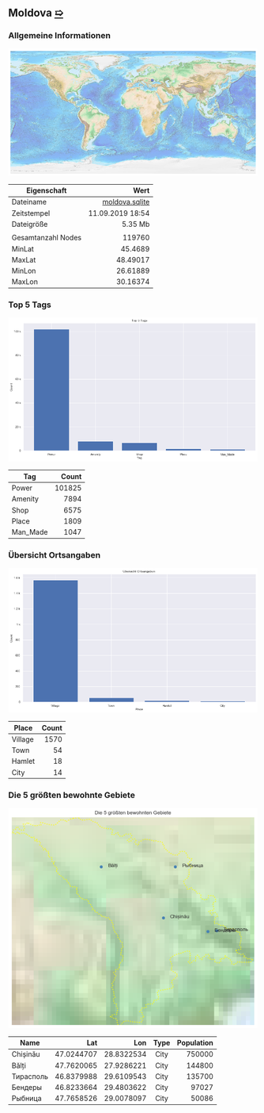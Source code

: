 ## Moldova [&#10159;](moldova.sqlite)

### Allgemeine Informationen

![Overview](./Images/moldova_overview.png)

|Eigenschaft|Wert|
|-|-:|
Dateiname|[moldova.sqlite](moldova.sqlite)|
Zeitstempel|11.09.2019 18:54|
Dateigr&ouml;&szlig;e|5.35 Mb|
|||
Gesamtanzahl Nodes|119760|
|MinLat|45.4689|
|MaxLat|48.49017|
|MinLon|26.61889|
|MaxLon|30.16374|

### Top 5 Tags

![Tags](./Images/moldova_tags.png)

|Tag|Count|
|-|-:|
|Power|101825|
|Amenity|7894|
|Shop|6575|
|Place|1809|
|Man_Made|1047|

### &Uuml;bersicht Ortsangaben

![Places](./Images/moldova_places.png)

|Place|Count|
|-|-:|
|Village|1570|
|Town|54|
|Hamlet|18|
|City|14|

### Die 5 gr&ouml;&szlig;ten bewohnte Gebiete

![Places](./Images/moldova_topplaces.png)

|Name|Lat|Lon|Type|Population|
|----|--:|--:|:--:|---------:|
|Chișinău|47.0244707|28.8322534|City|750000|
|Bălți|47.7620065|27.9286221|City|144800|
|Тирасполь|46.8379988|29.6109543|City|135700|
|Бендеры|46.8233664|29.4803622|City|97027|
|Рыбница|47.7658526|29.0078097|City|50086|
